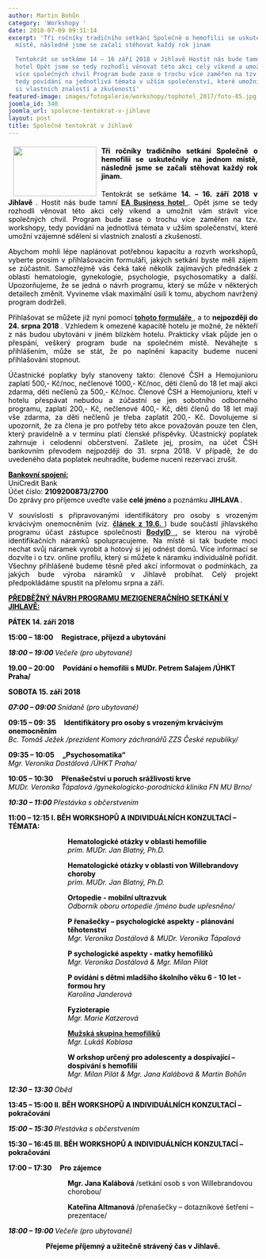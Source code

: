 ```yaml
---
author: Martin Bohůn
category: 'Workshopy '
date: 2018-07-09 09:31:14
excerpt: 'Tři ročníky tradičního setkání Společně o hemofilii se uskutečnily na jednom
  místě, následně jsme se začali stěhovat každý rok jinam

  Tentokrát se setkáme 14 – 16 září 2018 v Jihlavě Hostit nás bude tamní EA Business
  hotel Opět jsme se tedy rozhodli věnovat této akci celý víkend a umožnit vám strávit
  více společných chvil Program bude zase o trochu více zaměřen na tzv workshopy,
  tedy povídání na jednotlivá témata v užším společenství, které umožní vzájemné sdělení
  si vlastních znalostí a zkušeností'
featured-image: images/fotogalerie/workshopy/tophotel_2017/foto-85.jpg
joomla_id: 340
joomla_url: spolecne-tentokrat-v-jihlave
layout: post
title: Společně tentokrát v Jihlavě
---
```


<h4 style="text-align: justify;">
 <img border="0" height="100" src="{{ site.baseurl }}/images/fotogalerie/workshopy/tophotel_2017/foto-85.jpg" style="float: left; margin-left: 10px; margin-right: 10px;" width="168"/>
 <span style="color: #000000;">
  Tři ročníky tradičního setkání Společně o hemofilii se uskutečnily na jednom místě, následně jsme se začali stěhovat každý rok jinam.
 </span>
</h4>
<p style="text-align: justify;">
 <span style="color: #000000;">
  Tentokrát se setkáme
  <strong>
   14. – 16. září 2018 v Jihlavě
  </strong>
  . Hostit nás bude tamní
 </span>
 <a href="https://www.businesshoteljihlava.cz/" target="_blank" title="EA Business Hotel Jihlava">
  <strong>
   EA Business hotel
  </strong>
 </a>
 .
 <span style="color: #000000;">
  Opět jsme se tedy rozhodli věnovat této akci celý víkend a umožnit vám strávit více společných chvil. Program bude zase o trochu více zaměřen na tzv. workshopy, tedy povídání na jednotlivá témata v užším společenství, které umožní vzájemné sdělení si vlastních znalostí a zkušeností.
 </span>
</p>
<p style="text-align: justify;">
 <span style="color: #000000;">
  Abychom mohli lépe naplánovat potřebnou kapacitu a rozvrh workshopů, vyberte prosím v přihlašovacím formuláři, jakých setkání byste měli zájem se zúčastnit. Samozřejmě vás čeká také několik zajímavých přednášek z oblasti hematologie, gynekologie, psychologie, psychosomatiky a další. Upozorňujeme, že se jedná o návrh programu, který se může v některých detailech změnit. Vyvineme však maximální úsilí k tomu, abychom navržený program dodrželi.
 </span>
</p>
<p style="text-align: justify;">
 <span style="color: #000000;">
  Přihlašovat se můžete již nyní pomocí
 </span>
 <a href="index.php/cs/?option=com_chronoforms&amp;chronoform=Deadline" title="Deadline">
  <strong>
   tohoto formuláře
  </strong>
 </a>
 ,
 <span style="color: #000000;">
  a to
  <strong>
   nejpozději do 24. srpna 2018
  </strong>
  . Vzhledem k omezené kapacitě hotelu je možné, že někteří z nás budou ubytováni v jiném blízkém hotelu. Prakticky však půjde jen o přespání, veškerý program bude na společném místě. Neváhejte s přihlášením, může se stát, že po naplnění kapacity budeme nuceni přihlašování stopnout.
 </span>
</p>
<p style="text-align: justify;">
 <span style="color: #000000;">
  Účastnické poplatky byly stanoveny takto: členové ČSH a Hemojunioru zaplatí 500,- Kč/noc, nečlenové 1000,- Kč/noc, děti členů do 18 let mají akci zdarma, děti nečlenů za 500,- Kč/noc. Členové ČSH a Hemojunioru, kteří v hotelu přespávat nebudou a zúčastní se jen sobotního odborného programu, zaplatí 200,- Kč, nečlenové 400,- Kč, děti členů do 18 let mají vše zdarma, za děti nečlenů je třeba zaplatit 200,- Kč. Dovolujeme si upozornit, že za člena je pro potřeby této akce považován pouze ten člen, který pravidelně a v termínu platí členské příspěvky. Účastnický poplatek zahrnuje i celodenní občerstvení. Zašlete jej, prosím, na účet ČSH bankovním převodem nejpozději do 31. srpna 2018. V případě, že do uvedeného data poplatek neuhradíte, budeme nuceni rezervaci zrušit.
 </span>
</p>
<p>
 <span style="text-decoration: underline; color: #000000;">
  <strong>
   Bankovní spojení:
  </strong>
 </span>
 <br/>
 <span style="color: #000000;">
  UniCredit Bank
 </span>
 <br/>
 <span style="color: #000000;">
  Účet číslo:
  <strong>
   2109200873/2700
  </strong>
 </span>
 <br/>
 <span style="color: #000000;">
  Do zprávy pro příjemce uveďte vaše
  <strong>
   celé jméno
  </strong>
  a poznámku
  <strong>
   JIHLAVA
  </strong>
  .
 </span>
</p>
<p style="text-align: justify;">
 <span style="color: #000000;">
  <span style="color: #000000;">
   V souvislosti s připravovanými identifikátory pro osoby s vrozeným krvácivým onemocněním (viz.
   <strong>
    <a href="index.php/cs/clanky/339-doporuceni-zachranarum-pro-osetreni-urgentnich-stavu-u-lidi-s-krvacivym-onemocnenim" title="Doporučení záchranářům pro ošetření urgentních stavů u lidí s krvácivým onemocněním">
     článek z 19.6.
    </a>
   </strong>
   ) bude součástí jihlavského programu účast zástupce společnosti
   <strong>
    <a href="https://www.bodyid.com/cs/" target="_blank" title="BodyID">
     BodyID
    </a>
   </strong>
   , se kterou na výrobě identifikačních náramků spolupracujeme. Na místě si tak budete moci nechat svůj náramek vyrobit a hotový si jej odnést domů. Více informací se dozvíte i o tzv. online profilu, který si můžete k náramku individuálně pořídit. Všechny přihlášené budeme těsně před akcí informovat o podmínkách, za jakých bude výroba náramků v Jihlavě probíhat. Celý projekt předpokládáme spustit na přelomu srpna a září.
  </span>
 </span>
</p>
<p>
 <span style="color: #000000;">
  <strong>
   <span style="text-decoration: underline;">
    PŘEDBĚŽNÝ NÁVRH PROGRAMU MEZIGENERAČNÍHO SETKÁNÍ V JIHLAVĚ:
   </span>
   <br/>
  </strong>
 </span>
</p>
<p>
 <span style="color: #000000;">
  <strong>
   PÁTEK 14. září 2018
  </strong>
 </span>
</p>
<p>
 <span style="color: #000000;">
  <strong>
   15:00 – 18:00     Registrace, příjezd a ubytování
  </strong>
 </span>
</p>
<p>
 <span style="color: #000000;">
  <em>
   <strong>
    18:00 – 19:00
   </strong>
   Večeře (pro ubytované)
  </em>
 </span>
</p>
<p>
 <span style="color: #000000;">
  <strong>
   19.00 – 20:00     Povídání o hemofilii s MUDr. Petrem Salajem /ÚHKT Praha/
  </strong>
 </span>
</p>
<p>
 <span style="color: #000000;">
  <strong>
   SOBOTA 15. září 2018
  </strong>
 </span>
</p>
<p>
 <span style="color: #000000;">
  <em>
   <strong>
    07:00 – 09:00
   </strong>
   Snídaně (pro ubytované)
  </em>
 </span>
</p>
<p>
 <span style="color: #000000;">
  <strong>
   09:15 – 09:
  </strong>
  <strong>
   35     Identifikátory pro osoby s vrozeným krvácivým onemocněním
   <br/>
  </strong>
  <em>
   Bc. Tomáš Ježek /prezident Komory záchranářů ZZS České republiky/
  </em>
 </span>
</p>
<p>
 <span style="color: #000000;">
  <strong>
   09:35 – 10:05     „Psychosomatika“
   <br/>
  </strong>
  <em>
   Mgr. Veronika Dostálová /ÚHKT Praha/
  </em>
 </span>
</p>
<p>
 <span style="color: #000000;">
  <strong>
   10:05 – 10:30     Přenašečství u poruch srážlivosti krve
   <br/>
  </strong>
  <em>
   MUDr. Veronika Ťápalová /gynekologicko-porodnická klinika FN MU Brno/
   <br/>
  </em>
 </span>
</p>
<p>
 <span style="color: #000000;">
  <em>
   <strong>
    10:30 – 11:00
   </strong>
   Přestávka s občerstvením
  </em>
 </span>
</p>
<p>
 <span style="color: #000000;">
  <strong>
   11:00 – 12:15
  </strong>
  <strong>
   I. BĚH WORKSHOPŮ A INDIVIDUÁLNÍCH KONZULTACÍ – TÉMATA:
   <br/>
  </strong>
 </span>
</p>
<p style="padding-left: 120px;">
 <span style="color: #000000;">
  <strong>
   Hematologické otázky v oblasti hemofilie
  </strong>
  <br/>
  <em>
   <span style="color: #000000;">
    prim. MUDr. Jan Blatný, Ph.D.
   </span>
  </em>
  <br/>
 </span>
</p>
<p style="padding-left: 120px;">
 <span style="color: #000000;">
  <strong>
   <span style="color: #000000;">
    Hematologické otázky v oblasti von Willebrandovy choroby
    <br/>
   </span>
  </strong>
  <span style="color: #000000;">
   <span style="color: #000000;">
    <em>
     <span style="color: #000000;">
      prim. MUDr. Jan Blatný, Ph.D.
     </span>
    </em>
   </span>
  </span>
  <br/>
 </span>
</p>
<p style="padding-left: 120px;">
 <span style="color: #000000;">
  <strong>
   Ortopedie - mobilní ultrazvuk
   <br/>
  </strong>
  <em>
   Odborník oboru ortopedie /jméno bude upřesněno/
  </em>
  <br/>
 </span>
</p>
<p style="padding-left: 120px;">
 <span style="color: #000000;">
  <strong>
   P
   <span style="color: #000000;">
    řenašečky – psychologické aspekty - plánování těhotenství
   </span>
   <br/>
  </strong>
  <em>
   Mgr. Veronika Dostálová &amp; MUDr. Veronika Ťápalová
  </em>
  <strong>
   <br/>
  </strong>
 </span>
</p>
<p style="padding-left: 120px;">
 <span style="color: #000000;">
  <strong>
   P
   <span style="color: #000000;">
    sychologické aspekty - matky hemofiliků
   </span>
   <br/>
  </strong>
  <em>
   Mgr. Veronika Dostálová &amp; Mgr. Milan Pilát
  </em>
  <br/>
 </span>
</p>
<p style="padding-left: 120px;">
 <span style="color: #000000;">
  <strong>
   P
   <span style="color: #000000;">
    ovídání s dětmi mladšího školního věku 6 - 10 let - formou hry
   </span>
   <br/>
  </strong>
  <em>
   Karolína Janderová
  </em>
 </span>
</p>
<p style="padding-left: 120px;">
 <span style="color: #000000;">
  <strong>
   Fyzioterapie
   <br/>
  </strong>
  <em>
   Mgr. Marie Katzerová
  </em>
  <br/>
 </span>
</p>
<p style="padding-left: 120px;">
 <span style="color: #000000;">
  <strong>
   <a href="http://bit.ly/muzska-skupina-hemofilici" target="_blank">
    Mužská skupina hemofiliků
   </a>
  </strong>
  <br/>
  <em>
   Mgr. Lukáš Koblasa
  </em>
  <br/>
 </span>
</p>
<p style="padding-left: 120px;">
 <span style="color: #000000;">
  <strong>
   W
   <span style="color: #000000;">
    orkshop určený pro adolescenty a dospívající – dospívání s hemofilií
   </span>
   <br/>
  </strong>
  <em>
   Mgr. Milan Pilát &amp; Mgr. Jana Kalábová &amp; Martin Bohůn
  </em>
  <br/>
 </span>
</p>
<p>
 <span style="color: #000000;">
  <em>
   <strong>
    12:30 – 13:30
   </strong>
   Oběd
  </em>
 </span>
</p>
<p>
 <span style="color: #000000;">
  <strong>
   13:45 – 15:00
  </strong>
  <strong>
   II. BĚH WORKSHOPŮ A INDIVIDUÁLNÍCH KONZULTACÍ – pokračování
  </strong>
 </span>
</p>
<p>
 <span style="color: #000000;">
  <em>
   <strong>
    15:00 – 15:30
   </strong>
   Přestávka s občerstvením
  </em>
 </span>
</p>
<p>
 <span style="color: #000000;">
  <strong>
   15:30 – 16:45
  </strong>
  <strong>
   III. BĚH WORKSHOPŮ A INDIVIDUÁLNÍCH KONZULTACÍ – pokračování
  </strong>
 </span>
</p>
<p>
 <span style="color: #000000;">
  <strong>
   17:00 – 17:30     Pro zájemce
  </strong>
 </span>
</p>
<p style="padding-left: 120px;">
 <span style="color: #000000;">
  <strong>
   Mgr. Jana Kalábová
  </strong>
  /setkání osob s von Willebrandovou chorobou/
 </span>
</p>
<p style="padding-left: 120px;">
 <span style="color: #000000;">
  <strong>
   Kateřina Altmanová
  </strong>
  /přenašečky – dotazníkové šetření – prezentace/
 </span>
</p>
<p>
 <span style="color: #000000;">
  <em>
   <strong>
    18:00 – 19:00
   </strong>
   Večeře (pro ubytované)
  </em>
 </span>
</p>
<p align="center">
 <span style="color: #000000;">
  <strong>
   Přejeme příjemný a užitečně strávený čas v Jihlavě.
  </strong>
 </span>
</p>